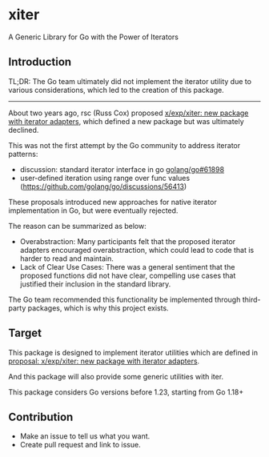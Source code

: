 # xiter
A Generic Library for Go with the Power of Iterators

## Introduction

TL;DR:
The Go team ultimately did not implement the iterator utility due to various considerations, which led to the creation of this package.

---- 

About two years ago, rsc (Russ Cox) proposed [x/exp/xiter: new package with iterator adapters](https://github.com/golang/go/issues/61898), which defined a new package but was ultimately declined.

This was not the first attempt by the Go community to address iterator patterns:
- discussion: standard iterator interface in go [golang/go#61898](https://github.com/golang/go/issues/61898)
- user-defined iteration using range over func values (https://github.com/golang/go/discussions/56413)

These proposals introduced new approaches for native iterator implementation in Go, but were eventually rejected.

The reason can be summarized as below:

- Overabstraction: Many participants felt that the proposed iterator adapters encouraged overabstraction, which could lead to code that is harder to read and maintain.
- Lack of Clear Use Cases: There was a general sentiment that the proposed functions did not have clear, compelling use cases that justified their inclusion in the standard library.

The Go team recommended this functionality be implemented through third-party packages, which is why this project exists.

## Target
This package is designed to implement iterator utilities which are defined in [proposal: x/exp/xiter: new package with iterator adapters](https://github.com/golang/go/issues/61898).

And this package will also provide some generic utilities with iter.

This package considers Go versions before 1.23, starting from Go 1.18+


## Contribution

- Make an issue to tell us what you want.
- Create pull request and link to issue.

